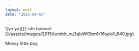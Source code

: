 ```yaml
---
layout: post
date: "2015-09-03"
---
```


![yo yo]({{ site.baseurl }}/assets/images/2015/tumblr_nu3qloWObm1r16syio1_640.jpg)

Messy little boy.
